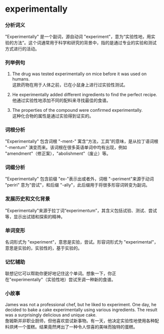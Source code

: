 # experimentally

### 分析词义

  

"Experimentally" 是一个副词，源自动词 "experiment"，意为“实验性地，用实验的方法”。这个词通常用于科学和研究的背景中，指的是通过专业的实验和测试方式进行的活动。

  

### 列举例句

  

1.  The drug was tested experimentally on mice before it was used on humans.  
    这款药物在用于人体之前，已在小鼠身上进行过实验性测试。
    
      
    
2.  He experimentally added different ingredients to find the perfect recipe.  
    他通过实验性地添加不同的配料来寻找最佳的食谱。
    
      
    
3.  The properties of the compound were confirmed experimentally.  
    这种化合物的属性是通过实验得到证实的。
    
      
    

  

### 词根分析

  

"Experimentally" 包含词根 "-ment-" 寓含“方法，工具”的意味，是从拉丁语词根 "-mentum" 演变而来。该词根在很多英语单词中均有出现，例如 "amendment"（修正案），"abolishment"（废止）等。

  

### 词缀分析

  

"Experimentally" 包含前缀 "ex-"表示出或者外，词根 "-periment"来源于动词 "periri" 意为"尝试"，和后缀 "-ally"，此后缀用于将很多形容词转变为副词。

  

### 发展历史和文化背景

  

"Experimentally"来源于拉丁词“experimentum”，其含义包括试验、测试、尝试等，显示出试错和探索的精神。

  

### 单词变形

  

名词形式为 "experiment"，意思是实验，尝试。形容词形式为 "experimental"，意思是实验的，实验性的，基于实验的。

  

### 记忆辅助

  

联想记忆可以帮助你更好地记住这个单词。想象一下，你正在"experimentally"（实验性地）尝试烹调一种新的食谱。

  

### 小故事

  

James was not a professional chef, but he liked to experiment. One day, he decided to bake a cake experimentally using various ingredients. The result was a surprisingly delicious and unique cake.  
詹姆斯并非职业厨师，但他喜欢尝试新事物。有一天，他决定实验性地使用各种配料烘烤一个蛋糕。结果竟然烤出了一种令人惊喜的美味而独特的蛋糕。
